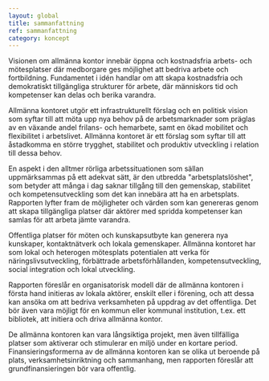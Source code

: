 ```yaml
---
layout: global
title: sammanfattning
ref: sammanfattning
category: koncept
---
```


Visionen om allmänna kontor innebär öppna och kostnadsfria arbets- och mötesplatser där medborgare ges möjlighet att bedriva arbete och fortbildning. Fundamentet i idén handlar om att skapa kostnadsfria och demokratiskt tillgängliga strukturer för arbete, där människors tid och kompetenser kan delas och berika varandra.  

Allmänna kontoret utgör ett infrastrukturellt förslag och en politisk vision som syftar till att möta upp nya behov på de arbetsmarknader som präglas av en växande andel frilans- och hemarbete, samt en ökad mobilitet och flexibilitet i arbetslivet. Allmänna kontoret är ett förslag som syftar till att åstadkomma en större trygghet, stabilitet och produktiv utveckling i relation till dessa behov.   

En aspekt i den alltmer rörliga arbetssituationen som sällan uppmärksammas på ett adekvat sätt, är den utbredda "arbetsplatslöshet", som betyder att många i dag saknar tillgång till den gemenskap, stabilitet och kompetensutveckling som det kan innebära att ha en arbetsplats. Rapporten lyfter fram de möjligheter och värden som kan genereras genom att skapa tillgängliga platser där aktörer med spridda kompetenser kan samlas för att arbeta jämte varandra.  

Offentliga platser för möten och kunskapsutbyte kan generera nya kunskaper, kontaktnätverk och lokala gemenskaper. Allmänna kontoret har som lokal och heterogen mötesplats potentialen att verka för näringslivsutveckling, förbättrade arbetsförhållanden, kompetensutveckling, social integration och lokal utveckling.   

Rapporten föreslår en organisatorisk modell där de allmänna kontoren i första hand initieras av lokala aktörer, enskilt eller i förening, och att dessa kan ansöka om att bedriva verksamheten på uppdrag av det offentliga. Det bör även vara möjligt för en kommun eller kommunal institution, t.ex. ett bibliotek, att initiera och driva allmänna kontor.  

De allmänna kontoren kan vara långsiktiga projekt, men även tillfälliga platser som aktiverar och stimulerar en miljö under en kortare period. Finansieringsformerna av de allmänna kontoren kan se olika ut beroende på plats, verksamhetsinriktning och sammanhang, men rapporten föreslår att grundfinansieringen bör vara offentlig.  